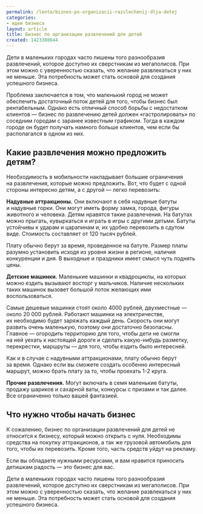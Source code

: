 ```yaml
---
permalink: /lenta/biznes-po-organizacii-razvlechenij-dlja-detej
categories:
- идеи бизнеса
layout: article
title: Бизнес по организации развлечений для детей
created: 1423308644
---
```

<p>Дети в маленьких городах часто лишены того разнообразия развлечений, которое доступно их сверстникам из мегаполисов. При этом можно с уверенностью сказать, что желание развлекаться у них не меньше. Эта потребность может стать основой для создания успешного бизнеса.</P>

<p>Проблема заключается в том, что маленький город не может обеспечить достаточный поток детей для того, чтобы бизнес был рентабельным. Однако есть отличный способ борьбы с недостатком клиентов — бизнес по развлечению детей должен «гастролировать» по соседним городам с заранее известным графиком. Тогда в каждом городе он будет получать намного больше клиентов, чем если бы располагался в одном из них.</p>
<!--break-->
<h2>Какие развлечения можно предложить детям?</h2>
<p>Необходимость в&nbsp;мобильности накладывает большие ограничения на&nbsp;развлечения, которые можно предложить. Вот, что будет с&nbsp;одной стороны интересно детям, а&nbsp;с&nbsp;другой&nbsp;— легко перевозить:</p>
<p><strong>Надувные аттракционы.</strong> Они включают в&nbsp;себя надувные батуты и&nbsp;надувные горки. Они могут иметь форму замка, города, фигуры животного и&nbsp;человека. Детям нравятся такие развлечения. На&nbsp;батутах можно прыгать, кувыркаться и&nbsp;играть в&nbsp;игры с&nbsp;другими детьми. Батуты устойчивы к&nbsp;ударам и&nbsp;царапинам&nbsp;и, их&nbsp;удобно перевозить в&nbsp;сдутом виде. Стоимость составляет от&nbsp;120 тысяч рублей. </p>
<p>Плату обычно берут за&nbsp;время, проведенное на&nbsp;батуте. Размер платы разумно установить исходя из&nbsp;уровня жизни в&nbsp;регионе, наличия конкуренции и&nbsp;дня. В&nbsp;выходные и&nbsp;праздники имеет смысл чуть поднять цены.</p>
<p><strong>Детские машинки.</strong> Маленькие машинки и&nbsp;квадроциклы, на&nbsp;которых можно ездить вызывают восторг у&nbsp;мальчиков. Наличие нескольких таких машинок вызовет большой поток желающих ими воспользоваться.</p>
<p>Самые дешевые машинки стоят около 4000&nbsp;рублей, двухместные&nbsp;— около 20&nbsp;000&nbsp;рублей. Работают машинки на&nbsp;электричестве, их&nbsp;необходимо будет заряжать каждый день. Скорость они могут развить очень маленькую, поэтому они достаточно безопасны. Главное&nbsp;— огородить территорию для того, чтобы дети не&nbsp;смогли на&nbsp;ней уехать к&nbsp;настоящей дороге и&nbsp;сделать какую-нибудь разметку, перекрестки, маршруты&nbsp;— для того, чтобы ездить было интересней.</p>
<p>Как и&nbsp;в&nbsp;случае с&nbsp;надувными аттракционами, плату обычно берут за&nbsp;время. Однако если вы&nbsp;сможете создать особенно интересный маршрут, можно брать плату за&nbsp;то, чтобы проехать <nobr>1-2 круга.</nobr></p>
<p><strong>Прочие развлечения.</strong> Могут включать в&nbsp;семя маленькие батуты, продажу шариков и&nbsp;сахарной ваты, конкурсы с&nbsp;призами и&nbsp;так далее. Все ограниченно только вашей фантазией.</p>
<h2>Что нужно чтобы начать бизнес</h2>
 <p>К сожалению, бизнес по организации развлечений для детей не относится к бизнесу, который можно открыть с&nbsp;нуля. Необходимы средства на покупку аттракционов, а так же грузовой автомобиль для того, чтобы их перевозить. Кроме того, часть средств уйдут на рекламу.</p>

<p>Если вы&nbsp;обладаете нужными ресурсами, и&nbsp;вам нравится приносить детишкам радость&nbsp;— это бизнес для вас.</p>

<p>Дети в&nbsp;маленьких городах часто лишены того разнообразия развлечений, которое доступно их&nbsp;сверстникам из&nbsp;мегаполисов. При этом можно с&nbsp;уверенностью сказать, что желание развлекаться у&nbsp;них не&nbsp;меньше. Эта потребность может стать основой для создания успешного бизнеса. </p>
